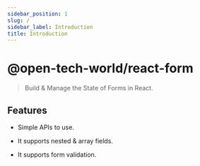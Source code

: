 ```yaml
---
sidebar_position: 1
slug: /
sidebar_label: Introduction
title: Introduction
---
```


# @open-tech-world/react-form

> Build & Manage the State of Forms in React.

## Features

- Simple APIs to use.

- It supports nested & array fields.

- It supports form validation.
